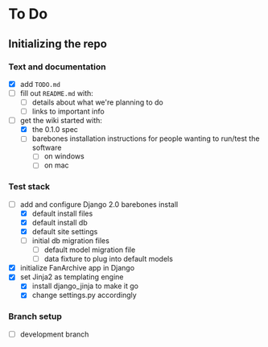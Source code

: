 # To Do

## Initializing the repo

### Text and documentation
- [x] add `TODO.md`
- [ ] fill out `README.md` with:
  - [ ] details about what we're planning to do
  - [ ] links to important info
- [ ] get the wiki started with:
  - [x] the 0.1.0 spec
  - [ ] barebones installation instructions for people wanting to run/test the software
    - [ ] on windows
    - [ ] on mac

### Test stack
- [ ] add and configure Django 2.0 barebones install
  - [x] default install files
  - [x] default install db
  - [x] default site settings
  - [ ] initial db migration files
    - [ ] default model migration file
    - [ ] data fixture to plug into default models 
- [x] initialize FanArchive app in Django
- [x] set Jinja2 as templating engine
  - [x] install django_jinja to make it go
  - [x] change settings.py accordingly

### Branch setup
- [ ] development branch

